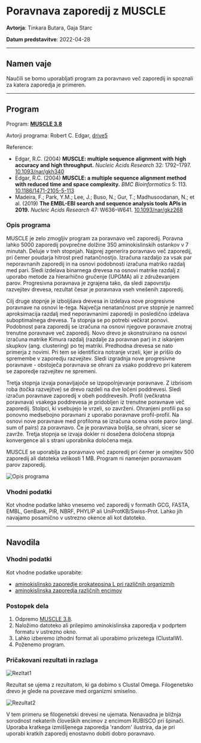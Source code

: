 # Poravnava zaporedij z MUSCLE

**Avtorja**: Tinkara Butara, Gaja Starc

**Datum predstavitve**: 2022-04-28 

---
## Namen vaje
Naučili se bomo uporabljati program za poravnavo več zaporedij in spoznali za katera zaporedja je primeren.

---
## Program

Program: **[MUSCLE 3.8](https://www.ebi.ac.uk/Tools/msa/muscle/)**

Avtorji programa: Robert C. Edgar, [drive5](https://www.drive5.com/)

Reference:
-	Edgar, R.C. (2004) **MUSCLE: multiple sequence alignment with high accuracy and high throughput.** *Nucleic Acids Research* 32: 1792–1797. [10.1093/nar/gkh340](https://doi.org/10.1093/nar/gkh340)
- 	Edgar, R.C. (2004) **MUSCLE: a multiple sequence alignment method with reduced time and space complexity.** *BMC Bioinformatics* 5: 113. [10.1186/1471-2105-5-113](https://doi.org/10.1186/1471-2105-5-113)
- 	Madeira, F.; Park, Y.M.; Lee, J.; Buso, N.; Gur, T.; Madhusoodanan, N.; et al. (2019) **The EMBL-EBI search and sequence analysis tools APIs in 2019.** *Nucleic Acids Research* 47: W636–W641. [10.1093/nar/gkz268](https://doi.org/10.1093/nar/gkz268)

### Opis programa

MUSCLE je zelo zmogljiv program za poravnavo več zaporedij. Poravna lahko 5000 zaporedij povprečne dolžine 350 aminokislinskih ostankov v 7 minutah. Deluje v treh stopnjah. Najprej zgenerira poravnavo več zaporedij, pri čemer poudarja hitrost pred natančnostjo. Izračuna razdaljo za vsak par neporavnanih zaporedij in na osnovi podobnosti izračuna matriko razdalj med pari. Sledi izdelava binarnega drevesa na osnovi matrike razdalj z uporabo metode za hierarhično gručenje (UPGMA) ali z združevanjem parov. Progresivna poravnava je zgrajena tako, da sledi zapovrstju razvejitev drevesa, rezultat česar je poravnava vseh vnešenih zaporedij. 

Cilj druge stopnje je izboljšava drevesa in izdelava nove progresivne poravnave na osnovi le-tega. Največja nenatančnost prve stopnje je namreč aproksimacija razdalj med neporavnanimi zaporedji in posledično izdelava suboptimalnega drevesa. Ta stopnja se po potrebi večkrat ponovi. Podobnost para zaporedij se izračuna na osnovi njegove poravnave znotraj trenutne poravnave več zaporedij. Novo drevo je skonstruirano na osnovi izračuna matrike Kimura razdalj (razdalje za poravnan par) in z iskanjem skupkov (ang. clustering) po tej matriki. Predhodna drevesa se nato primerja z novimi. Pri tem se identificira notranje vrzeli, kjer je prišlo do spremembe v zaporedju razvejitev. Sledi izgradnja nove progresivne poravnave - obstoječa poravnava se ohrani za vsako poddrevo pri katerem se zaporedje razvejitev ne spremeni. 

Tretja stopnja izvaja ponavljajoče se izpopolnjevanje poravnave. Z izbrisom roba (točka razvejitve) se drevo razdeli na dve ločeni poddrevesi. Sledi izračun poravnave zaporedij v obeh poddrevesih. Profil (večkratna poravnava) vsakega poddrevesa je pridobljen iz trenutne poravnave več zaporedij. Stolpci, ki vsebujejo le vrzeli, so zavrženi. Ohranjeni profili pa so ponovno medsebojno poravnani z uporabo poravnave profil-profil. Na osnovi nove poravnave med profiloma se izračuna ocena vsote parov (angl. sum of pairs) za poravnavo. Če je poravnava boljša, se ohrani, sicer se zavrže. Tretja stopnja se izvaja dokler ni dosežena določena stopnja konvergence ali s strani uporabnika določena meja. 

MUSCLE se uporablja za poravnavo več zaporedij pri čemer je omejitev 500 zaporedij ali datoteka velikosti 1 MB. Program ni namenjen poravnavam parov zaporedij.

![Opis programa](s07-MUSCLE-opis_programa.png)


### Vhodni podatki
Kot vhodne podatke lahko vnesemo več zaporedij v formatih GCG, FASTA, EMBL, GenBank, PIR, NBRF, PHYLIP ali UniProtKB/Swiss-Prot. Lahko jih navajamo posamično v ustrezno okence ali kot datoteko.

---
## Navodila

### Vhodni podatki

Kot vhodne podatke uporabite:
- [aminokislinsko zaporedje prokatepsina L pri različnih organizmih](s07-MUSCLE-vhod1.txt)
- [aminokislinska zaporedja različnih encimov](s07-MUSCLE-vhod2.fasta)

### Postopek dela
1.	Odpremo [MUSCLE 3.8](https://www.ebi.ac.uk/Tools/msa/muscle/).
2.	Naložimo datoteko ali prilepimo aminokislinska zaporedja v podprtem formatu v ustrezno okno.
3.	Lahko izberemo izhodni format ali uporabimo privzetega (ClustalW).
4.	Poženemo program.

### Pričakovani rezultati in razlaga
![Rezltat1](s07-MUSCLE-rezultat1.PNG)

Rezultat se ujema z rezultatom, ki ga dobimo s Clustal Omega.
Filogenetsko drevo je glede na povezave med organizmi smiselno.

![Rezultat2](s07-MUSCLE-rezultati_zdruzeni.PNG)

V tem primeru se filogenetski drevesi ne ujemata. Nenavadna je bližnja sorodnost nekaterih človeških encimov z encimom RUBISCO pri špinači. 
Uporaba kratkega izmišljenega zaporedja 'random' ilustrira, da je pri uporabi kratkih zaporedij enostavno dobiti dobro poravnavo. 